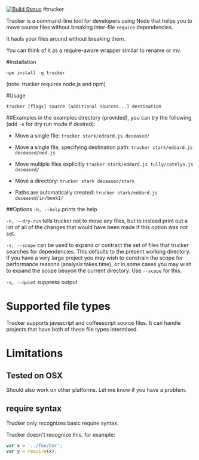 [![Build Status](https://travis-ci.org/davidmfoley/node-trucker.svg?branch=master)](https://travis-ci.org/davidmfoley/node-trucker)
#trucker

Trucker is a command-line tool for developers using Node that helps you to move source files without breaking inter-file ```require``` dependencies.

It hauls your files around without breaking them.

You can think of it as a require-aware wrapper similar to rename or mv.

#Installation

```npm install -g trucker```

(note: trucker requires node.js and npm)

#Usage

```trucker [flags] source [additional sources...] destination```


##Examples
in the examples directory (provided), you can try the following (add ```-n``` for dry run mode if desired):

- Move a single file:
```trucker stark/eddard.js deceased/```

- Move a single file, specifying destination path:
```trucker stark/eddard.js deceased/ned.js```

- Move multiple files explicitly
```trucker stark/eddard.js tully/catelyn.js deceased/```

- Move a directory:
```trucker stark deceased/stark```

- Paths are automatically created:
```trucker stark/eddard.js deceased/in/book1/```

##Options
```-h, --help``` prints the help

```-n, --dry-run``` tells trucker not to move any files, but to instead print out a list of all of the changes that would have been made if this option was not set.

```-s, --scope``` can be used to expand or contract the set of files that trucker searches for dependencies. This defaults to the present working directory. If you have a very large project you may wish to constrain the scope for performance reasons (analysis takes time), or in some cases you may wish to expand the scope beuyon the current directory. Use ```--scope``` for this.

```-q, --quiet``` suppress output

# Supported file types

Trucker supports javascript and coffeescript source files. It can handle projects that have both of these file types intermixed.

# Limitations

## Tested on OSX

Should also work on other platforms. Let me know if you have a problem.

## require syntax

Trucker only recognizes basic require syntax.

Trucker doesn't recognize this, for example:
```javascript
var x = '../foo/bar';
var y = require(x);
```

